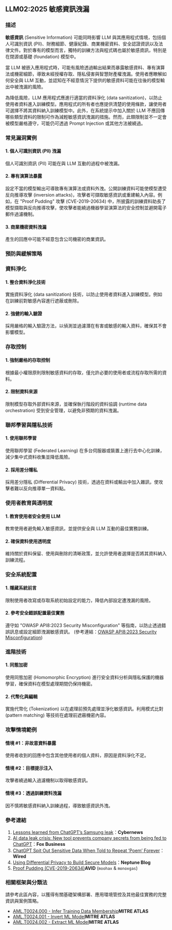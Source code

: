 ## LLM02:2025 敏感資訊洩漏

### 描述

**敏感資訊** (Sensitive Information) 可能同時影響 LLM 與其應用程式情境，包括個人可識別資訊 (PII)、財務細節、健康紀錄、商業機密資料、安全認證資訊以及法律文件。對於專有的模型而言，獨特的訓練方法與程式碼也屬於敏感資訊，特別是在閉源或基礎 (foundation) 模型中。

當 LLM 被嵌入應用程式時，可能有風險透過輸出結果而暴露敏感資料、專有演算法或機密細節，導致未經授權存取、隱私侵害與智慧財產權洩漏。使用者應瞭解如何安全與 LLM 互動，並認知在不經意情況下提供的敏感資料可能在往後的模型輸出中被洩漏的風險。

為降低風險，LLM 應用程式應進行適當的資料淨化 (data sanitization)，以防止使用者資料進入訓練模型。應用程式的所有者也應提供清楚的使用條款，讓使用者可選擇不將其資料納入訓練模型中。此外，在系統提示中加入關於 LLM 不應回傳哪些類型資料的限制可作為減輕敏感資訊洩漏的措施。然而，此類限制並不一定會被模型嚴格遵守，可能仍可透過 Prompt Injection 或其他方法被繞過。

### 常見漏洞實例

#### 1. 個人可識別資訊 (PII) 洩漏

  個人可識別資訊 (PII) 可能在與 LLM 互動的過程中被洩漏。

#### 2. 專有演算法暴露

  設定不當的模型輸出可導致專有演算法或資料外洩。公開訓練資料可能使模型遭受反向推導攻擊 (inversion attacks)，攻擊者可擷取敏感資訊或重建輸入內容。例如，在 "Proof Pudding" 攻擊 (CVE-2019-20634) 中，所披露的訓練資料助長了模型擷取與反向推導攻擊，使攻擊者能繞過機器學習演算法的安全控制並避開電子郵件過濾機制。

#### 3. 商業機密資料洩漏

  產生的回應中可能不經意包含公司機密的商業資訊。

### 預防與緩解策略

### 資料淨化

#### 1. 整合資料淨化技術

  實施資料淨化 (data sanitization) 技術，以防止使用者資料進入訓練模型。例如在訓練前對敏感內容進行遮蔽或刪除。

#### 2. 強健的輸入驗證

  採用嚴格的輸入驗證方法，以偵測並過濾潛在有害或敏感的輸入資料，確保其不會影響模型。

### 存取控制

#### 1. 強制嚴格的存取控制

  根據最小權限原則限制敏感資料的存取，僅允許必要的使用者或流程存取所需的資料。

#### 2. 限制資料來源

  限制模型存取外部資料來源，並確保執行階段的資料協調 (runtime data orchestration) 受到安全管理，以避免非預期的資料洩漏。

### 聯邦學習與隱私技術

#### 1. 使用聯邦學習

  使用聯邦學習 (Federated Learning) 在多台伺服器或裝置上進行去中心化訓練，減少集中式資料收集並降低風險。

#### 2. 採用差分隱私

  採用差分隱私 (Differential Privacy) 技術，透過在資料或輸出中加入雜訊，使攻擊者難以反向推導單一資料點。

### 使用者教育與透明度

#### 1. 教育使用者安全使用 LLM

  教育使用者避免輸入敏感資訊，並提供安全與 LLM 互動的最佳實務訓練。

#### 2. 確保資料使用透明度

  維持關於資料保留、使用與刪除的清晰政策，並允許使用者選擇是否將其資料納入訓練流程。

### 安全系統配置

#### 1. 隱藏系統前言

  限制使用者改寫或存取系統初始設定的能力，降低內部設定遭洩漏的風險。

#### 2. 參考安全錯誤配置最佳實務

  遵守如 "OWASP API8:2023 Security Misconfiguration" 等指南，以防止透過錯誤訊息或設定細節洩漏敏感資訊。
  (參考連結：[OWASP API8:2023 Security Misconfiguration](https://owasp.org/API-Security/editions/2023/en/0xa8-security-misconfiguration/))

### 進階技術

#### 1. 同態加密

  使用同態加密 (Homomorphic Encryption) 進行安全資料分析與隱私保護的機器學習，確保資料在模型處理期間仍保持機密。

#### 2. 代幣化與編輯

  實施代幣化 (Tokenization) 以在處理前預先處理並淨化敏感資訊。利用模式比對 (pattern matching) 等技術在處理前遮蔽機密內容。

### 攻擊情境範例

#### 情境 #1：非故意資料暴露

  使用者收到的回應中包含其他使用者的個人資料，原因是資料淨化不足。

#### 情境 #2：目標提示注入

  攻擊者繞過輸入過濾機制以取得敏感資訊。

#### 情境 #3：透過訓練資料洩漏

  因不慎將敏感資料納入訓練過程，導致敏感資訊外洩。

### 參考連結

1. [Lessons learned from ChatGPT’s Samsung leak](https://cybernews.com/security/chatgpt-samsung-leak-explained-lessons/)：**Cybernews**
2. [AI data leak crisis: New tool prevents company secrets from being fed to ChatGPT](https://www.foxbusiness.com/politics/ai-data-leak-crisis-prevent-company-secrets-chatgpt)：**Fox Business**
3. [ChatGPT Spit Out Sensitive Data When Told to Repeat ‘Poem’ Forever](https://www.wired.com/story/chatgpt-poem-forever-security-roundup/)：**Wired**
4. [Using Differential Privacy to Build Secure Models](https://neptune.ai/blog/using-differential-privacy-to-build-secure-models-tools-methods-best-practices)：**Neptune Blog**
5. [Proof Pudding (CVE-2019-20634)](https://avidml.org/database/avid-2023-v009/)**AVID** (`moohax` & `monoxgas`)

### 相關框架與分類法

請參考此區內容，以獲得有關基礎架構部署、應用環境管控及其他最佳實務的完整資訊與案例策略。

- [AML.T0024.000 - Infer Training Data Membership](https://atlas.mitre.org/techniques/AML.T0024.000)**MITRE ATLAS**
- [AML.T0024.001 - Invert ML Model](https://atlas.mitre.org/techniques/AML.T0024.001)**MITRE ATLAS**
- [AML.T0024.002 - Extract ML Model](https://atlas.mitre.org/techniques/AML.T0024.002)**MITRE ATLAS**
